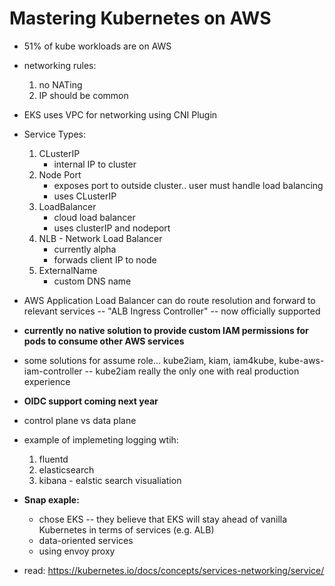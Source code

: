 # Mastering Kubernetes on AWS

- 51% of kube workloads are on AWS
- networking rules:
    1. no NATing
    2. IP should be common
- EKS uses VPC for networking using CNI Plugin
- Service Types:
    1. CLusterIP
        - internal IP to cluster
    2. Node Port
        - exposes port to outside cluster.. user must handle load balancing
        - uses CLusterIP
    3. LoadBalancer
        - cloud load balancer
        - uses clusterIP and nodeport
    4. NLB - Network Load Balancer
        - currently alpha
        - forwads client IP to node
    5. ExternalName
        - custom DNS name
- AWS Application Load Balancer can do route resolution and forward to relevant services
    -- "ALB Ingress Controller"
    -- now officially supported
- **currently no native solution to provide custom IAM permissions for pods to consume other AWS services**
- some solutions for assume role... kube2iam, kiam, iam4kube, kube-aws-iam-controller
    -- kube2iam really the only one with real production experience
- **OIDC support coming next year**
- control plane vs data plane
- example of implemeting logging wtih:
    1. fluentd 
    2. elasticsearch
    3. kibana - ealstic search visualiation
- **Snap exaple:**
    - chose EKS -- they believe that EKS will stay ahead of vanilla Kubernetes in terms of services (e.g. ALB)
    - data-oriented services
    - using envoy proxy

- read: https://kubernetes.io/docs/concepts/services-networking/service/